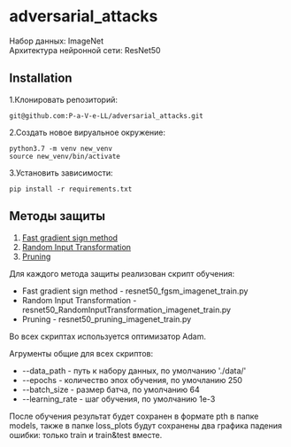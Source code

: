 # adversarial_attacks

Набор данных: ImageNet  
Архитектура нейронной сети: ResNet50

## Installation
1.Клонировать репозиторий:
```
git@github.com:P-a-V-e-LL/adversarial_attacks.git
```
2.Создать новое вируальное окружение:
```
python3.7 -m venv new_venv
source new_venv/bin/activate
```
3.Установить зависимости:
```
pip install -r requirements.txt
```
## Методы защиты

1. [Fast gradient sign method](https://arxiv.org/abs/1412.6572)
2. [Random Input Transformation](https://arxiv.org/abs/1711.01991)
3. [Pruning](https://arxiv.org/abs/1803.01442)

Для каждого метода защиты реализован скрипт обучения:
- Fast gradient sign method - resnet50_fgsm_imagenet_train.py
- Random Input Transformation - resnet50_RandomInputTransformation_imagenet_train.py
- Pruning - resnet50_pruning_imagenet_train.py

Во всех скриптах используется оптимизатор Adam.

Агрументы общие для всех скриптов:
- --data_path - путь к набору данных, по умолчанию './data/'
- --epochs - количество эпох обучения, по умочланию 250
- --batch_size - размер батча, по умолчанию 64
- --learning_rate - шаг обучения, по умолчанию 1e-3

После обучения результат будет сохранен в формате pth в папке models, также в папке loss_plots будут сохранены два графика падения ошибки: только train и train&test вместе.
